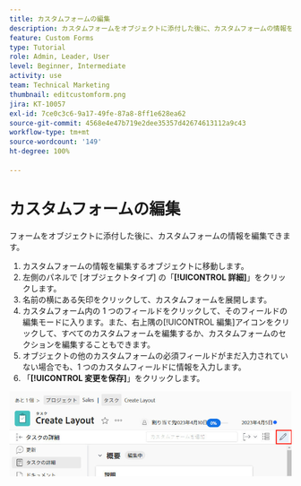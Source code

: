 ```yaml
---
title: カスタムフォームの編集
description: カスタムフォームをオブジェクトに添付した後に、カスタムフォームの情報を編集する方法について説明します。
feature: Custom Forms
type: Tutorial
role: Admin, Leader, User
level: Beginner, Intermediate
activity: use
team: Technical Marketing
thumbnail: editcustomform.png
jira: KT-10057
exl-id: 7ce0c3c6-9a17-49fe-87a8-8ff1e628ea62
source-git-commit: 4568e4e47b719e2dee35357d42674613112a9c43
workflow-type: tm+mt
source-wordcount: '149'
ht-degree: 100%

---
```


# カスタムフォームの編集

<!--
21.4 updates have been made here
-->

フォームをオブジェクトに添付した後に、カスタムフォームの情報を編集できます。

1. カスタムフォームの情報を編集するオブジェクトに移動します。
1. 左側のパネルで [オブジェクトタイプ] の「**[!UICONTROL 詳細]**」をクリックします。
1. 名前の横にある矢印をクリックして、カスタムフォームを展開します。
1. カスタムフォーム内の 1 つのフィールドをクリックして、そのフィールドの編集モードに入ります。また、右上隅の[!UICONTROL 編集]アイコンをクリックして、すべてのカスタムフォームを編集するか、カスタムフォームのセクションを編集することもできます。
1. オブジェクトの他のカスタムフォームの必須フィールドがまだ入力されていない場合でも、1 つのカスタムフィールドに情報を入力します。
1. 「**[!UICONTROL 変更を保存]**」をクリックします。

![編集中のカスタムフォームを示すタスクの詳細ウィンドウ](assets/custom-forms-edit-a-custom-form.jpg)
